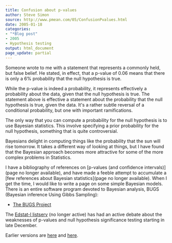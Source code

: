 ```yaml
---
title: Confusion about p-values
author: Steve Simon
source: http://www.pmean.com/05/ConfusionPvalues.html
date: 2005-01-18
categories:
- "*Blog post"
- 2005
- Hypothesis testing
output: html_document
page_update: partial
---
```


Someone wrote to me with a statement that represents a commonly held, but false belief. He stated, in effect, that a p-value of 0.06 means that there is only a 6% probability that the null hypothesis is true.

While the p-value is indeed a probability, it represents effectively a probability about the data, given that the null hypothesis is true. The statement above is effective a statement about the probability that the null hypothesis is true, given the data. It's a rather subtle reversal of a conditional probability, but one with important ramifications.

The only way that you can compute a probability for the null hypothesis is to use Bayesian statistics. This involve specifying a prior probability for the null hypothesis, something that is quite controversial.

Bayesians delight in computing things like the probability that the sun will rise tomorrow. It takes a different way of looking at things, but I have found that the Bayesian approach becomes more attractive for some of the more complex problems in Statistics.

I have a bibliography of references on [p-values (and confidence intervals)](page no longer available), and have made a feeble attempt to accumulate a [few references about Bayesian statistics](page no longer available). When I get the time, I would like to write a page on some simple Bayesian models. There is an entire software program devoted to Bayesian analysis, BUGS (Bayesian inference Using Gibbs Sampling):

- [The BUGS Project][bug1]

The [Edstat-l listserv][eds1] (no longer active) has had an active debate about the weaknesses of p-values and null hypothesis significance testing starting in late December.

Earlier versions are [here][sim1] and [here][sim2].

[sim1]: http://www.pmean.com/05/ConfusionPvalues.html
[sim2]: http://new.pmean.com/p-value-confusion/

[bug1]: https://www.mrc-bsu.cam.ac.uk/software/bugs/
[eds1]: http://www.lsoft.com/scripts/wl.exe?SL1=EDSTAT-L&H=LISTS.PSU.EDU


<!---

../library/pvalueci1.asp
../library/bayesian.asp

-->
